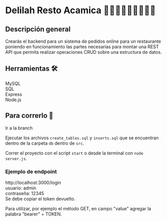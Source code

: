 # Delilah Resto Acamica 🍱🍕🍔🍟🌭🥗🥟🍣🍜

## Descripción general

Crearás el backend para un sistema de pedidos online para un restaurante poniendo en funcionamiento las partes necesarias para montar una REST API que permita realizar operaciones CRUD sobre una estructura de datos.

## Herramientas 🛠

MySQL <br/>
SQL <br/>
Express <br/>
Node.js <br/>

## Para correrlo 🚀

Ir a la branch 

Ejecutar los archivos `create_tables.sql` y `inserts.sql` que se encuentran dentro de la carpeta `db` dentro de `src`.

Correr el proyecto con el script `start` o desde la terminal con `node server.js`.

### Ejemplo de endpoint

http://localhost:3000/login <br/>
usuario: admin <br/>
contraseña: 12345 <br/>
Se debe copiar el token devuelto.

Para utilizar, por ejemplo el método GET, en campo "value" agregar la palabra "bearer" + TOKEN.
